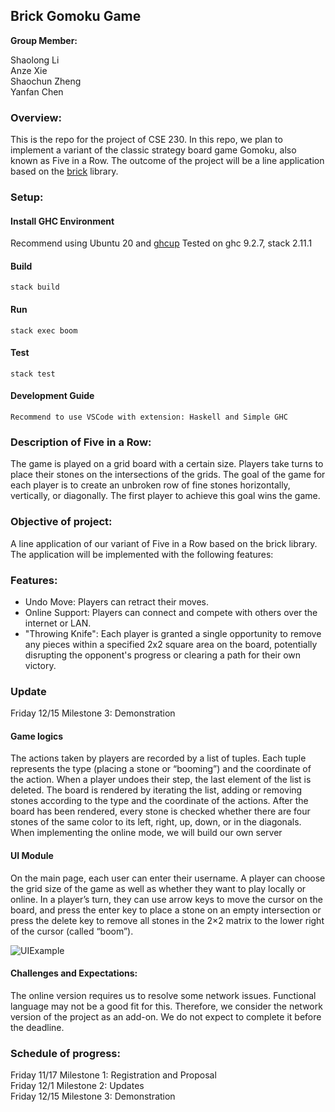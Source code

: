 ## Brick Gomoku Game

**Group Member:**

Shaolong Li  
Anze Xie  
Shaochun Zheng  
Yanfan Chen  

### Overview:
This is the repo for the project of CSE 230. In this repo, we plan to implement a variant of the classic strategy board game Gomoku, also known as Five in a Row. The outcome of the project will be a line application based on the [brick](https://github.com/jtdaugherty/brick/) library.


### Setup:

#### Install GHC Environment
Recommend using Ubuntu 20 and [ghcup](https://www.haskell.org/ghcup/install/)
Tested on ghc 9.2.7, stack 2.11.1

#### Build
```
stack build
```

#### Run
```
stack exec boom
```

#### Test
```
stack test
```

#### Development Guide
```
Recommend to use VSCode with extension: Haskell and Simple GHC
```

### Description of Five in a Row:
The game is played on a grid board with a certain size. Players take turns to place their stones on the intersections of the grids. The goal of the game for each player is to create an unbroken row of fine stones horizontally, vertically, or diagonally. The first player to achieve this goal wins the game. 

### Objective of project:
A line application of our variant of Five in a Row based on the brick library. The application will be implemented with the following features:

### Features:
+ Undo Move: Players can retract their moves.
+ Online Support: Players can connect and compete with others over the internet or LAN.
+ "Throwing Knife": Each player is granted a single opportunity to remove any pieces within a specified 2x2 square area on the board, potentially disrupting the opponent's progress or clearing a path for their own victory.

### Update
Friday 12/15 Milestone 3: Demonstration

#### Game logics
The actions taken by players are recorded by a list of tuples. Each tuple represents the type (placing a stone or “booming”) and the coordinate of the action.
When a player undoes their step, the last element of the list is deleted.
The board is rendered by iterating the list, adding or removing stones according to the type and the coordinate of the actions. After the board has been rendered, every stone is checked whether there are four stones of the same color to its left, right, up, down, or in the diagonals.
When implementing the online mode, we will build our own server

#### UI Module
On the main page, each user can enter their username. A player can choose the grid size of the game as well as whether they want to play locally or online.
In a player’s turn, they can use arrow keys to move the cursor on the board, and press the enter key to place a stone on an empty intersection or press the delete key to remove all stones in the 2×2 matrix to the lower right of the cursor (called “boom”).

![UIExample](https://github.com/lukechen2/cse-230-proj/assets/146805418/e769f6a4-2b88-48fe-b77d-61074532d4c4)


#### Challenges and Expectations:
The online version requires us to resolve some network issues. Functional language may not be a good fit for this. Therefore, we consider the network version of the project as an add-on. We do not expect to complete it before the deadline.


### Schedule of progress:
Friday 11/17 Milestone 1: Registration and Proposal  
Friday 12/1 Milestone 2: Updates  
Friday 12/15 Milestone 3: Demonstration  

